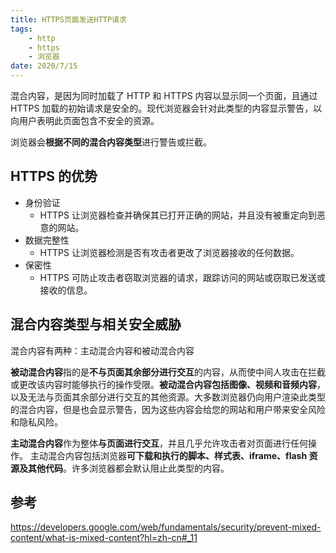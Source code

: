 ```yaml
---
title: HTTPS页面发送HTTP请求
tags:
    - http
    - https
    - 浏览器
date: 2020/7/15
---
```


混合内容，是因为同时加载了 HTTP 和 HTTPS 内容以显示同一个页面，且通过 HTTPS 加载的初始请求是安全的。现代浏览器会针对此类型的内容显示警告，以向用户表明此页面包含不安全的资源。

浏览器会**根据不同的混合内容类型**进行警告或拦截。

## HTTPS 的优势

- 身份验证
  - HTTPS 让浏览器检查并确保其已打开正确的网站，并且没有被重定向到恶意的网站。
- 数据完整性
  - HTTPS 让浏览器检测是否有攻击者更改了浏览器接收的任何数据。
- 保密性
  - HTTPS 可防止攻击者窃取浏览器的请求，跟踪访问的网站或窃取已发送或接收的信息。

## 混合内容类型与相关安全威胁

混合内容有两种：主动混合内容和被动混合内容

**被动混合内容**指的是**不与页面其余部分进行交互**的内容，从而使中间人攻击在拦截或更改该内容时能够执行的操作受限。**被动混合内容包括图像、视频和音频内容**，以及无法与页面其余部分进行交互的其他资源。大多数浏览器仍向用户渲染此类型的混合内容，但是也会显示警告，因为这些内容会给您的网站和用户带来安全风险和隐私风险。

**主动混合内容**作为整体**与页面进行交互**，并且几乎允许攻击者对页面进行任何操作。 主动混合内容包括浏览器**可下载和执行的脚本、样式表、iframe、flash 资源及其他代码**。许多浏览器都会默认阻止此类型的内容。

## 参考

<https://developers.google.com/web/fundamentals/security/prevent-mixed-content/what-is-mixed-content?hl=zh-cn#_11>
